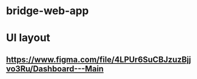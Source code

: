 # bridge-web-app

# UI layout
## https://www.figma.com/file/4LPUr6SuCBJzuzBjjvo3Ru/Dashboard---Main
